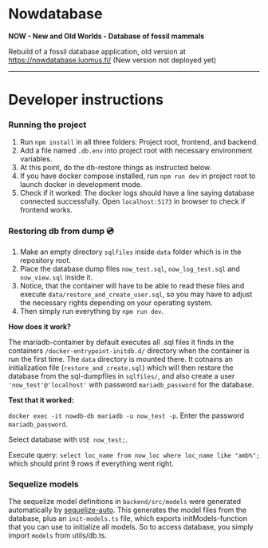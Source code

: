 # Nowdatabase

**NOW - New and Old Worlds - Database of fossil mammals**

Rebuild of a fossil database application, old version at https://nowdatabase.luomus.fi/ (New version not deployed yet)

_____

# Developer instructions

### Running the project

1. Run `npm install` in all three folders: Project root, frontend, and backend.
2. Add a file named `.db.env` into project root with necessary environment variables.
3. At this point, do the db-restore things as instructed below.
4. If you have docker compose installed, run `npm run dev` in project root to launch docker in development mode.
5. Check if it worked: The docker logs should have a line saying database connected successfully. Open `localhost:5173` in browser to check if frontend works.

### Restoring db from dump :cd:

1. Make an empty directory `sqlfiles` inside `data` folder which is in the repository root. 
2. Place the database dump files `now_test.sql`, `now_log_test.sql` and `now_view.sql` inside it.
3. Notice, that the container will have to be able to read these files and execute `data/restore_and_create_user.sql`, so you may have to adjust the necessary rights depending on your operating system.
4. Then simply run everything by `npm run dev`.

**How does it work?**

The mariadb-container by default executes all .sql files it finds in the containers `/docker-entrypoint-initdb.d/` directory when the container is run the first time. The `data` directory is mounted there. It cotnains an initialization file (`restore_and_create.sql`) which will then restore the database from the sql-dumpfiles in `sqlfiles/`, and also create a user `'now_test'@'localhost'` with password `mariadb_password` for the database.

**Test that it worked:**

`docker exec -it nowdb-db mariadb -u now_test -p`. Enter the password `mariadb_password`. 

Select database with `USE now_test;`.

Execute query: `select loc_name from now_loc where loc_name like "amb%";` which should print 9 rows if everything went right.

### Sequelize models

The sequelize model definitions in `backend/src/models` were generated automatically by [sequelize-auto](https://github.com/sequelize/sequelize-auto). This generates the model files from the database, plus an `init-models.ts` file, which exports initModels-function that you can use to initialize all models. So to access database, you simply import `models` from utils/db.ts.
